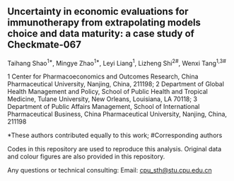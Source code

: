 ## Uncertainty in economic evaluations for immunotherapy from extrapolating models choice and data maturity: a case study of Checkmate-067

Taihang Shao<sup>1*</sup>, Mingye Zhao<sup>1*</sup>, Leyi Liang<sup>1</sup>, Lizheng Shi<sup>2#</sup>, Wenxi Tang<sup>1,3#</sup>

1 Center for Pharmacoeconomics and Outcomes Research, China Pharmaceutical University, Nanjing, China, 211198; 
2 Department of Global Health Management and Policy, School of Public Health and Tropical Medicine, Tulane University, New Orleans, Louisiana, LA 70118; 
3 Department of Public Affairs Management, School of International Pharmaceutical Business, China Pharmaceutical University, Nanjing, China, 211198

*These authors contributed equally to this work; 
#Corresponding authors

Codes in this repository are used to reproduce this analysis.
Original data and colour figures are also provided in this repository.

Any questions or technical consulting:
Email: cpu_sth@stu.cpu.edu.cn
